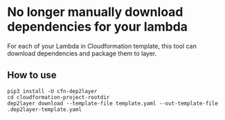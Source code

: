 # No longer manually download dependencies for your lambda
For each of your Lambda in Cloudformation template, this tool can download dependencies and package them to layer.

## How to use
```
pip3 install -U cfn-dep2layer
cd cloudformation-project-rootdir
dep2layer download --template-file template.yaml --out-template-file .dep2layer-template.yaml
```
